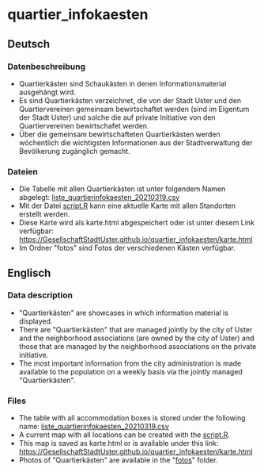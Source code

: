 # quartier_infokaesten

## Deutsch
### Datenbeschreibung
* Quartierkästen sind Schaukästen in denen Informationsmaterial ausgehängt wird.
* Es sind Quartierkästen verzeichnet, die  von der Stadt Uster und den Quartiervereinen gemeinsam bewirtschaftet werden (sind im Eigentum der Stadt Uster) und solche die auf private Initiative von den Quartiervereinen bewirtschafet werden.
* Über die gemeinsam bewirtschafteten Quartierkästen werden wöchentlich die wichtigsten Informationen aus der Stadtverwaltung der Bevölkerung zugänglich gemacht. 

### Dateien
* Die Tabelle mit allen Quartierkästen ist unter folgendem Namen abgelegt: [liste_quartierinfokaesten_20210319.csv](https://github.com/GesellschaftStadtUster/quartier_infokaesten/blob/main/liste_quartierinfokaesten_20210319.csv)
* Mit der Datei [script.R](https://github.com/GesellschaftStadtUster/quartier_infokaesten/blob/main/script.R) kann  eine aktuelle Karte mit allen Standorten erstellt werden.
* Diese Karte wird als karte.html abgespeichert oder ist unter diesem Link verfügbar: https://GesellschaftStadtUster.github.io/quartier_infokaesten/karte.html
* Im Ordner "fotos" sind Fotos der verschiedenen Kästen verfügbar.

## Englisch

### Data description
* "Quartierkästen" are showcases in which information material is displayed.
* There are "Quartierkästen" that are managed jointly by the city of Uster and the neighborhood associations (are owned by the city of Uster) and those that are managed by the neighborhood associations on the private initiative.
* The most important information from the city administration is made available to the population on a weekly basis via the jointly managed "Quartierkästen".

### Files
* The table with all accommodation boxes is stored under the following name: [liste_quartierinfokaesten_20210319.csv](https://github.com/GesellschaftStadtUster/quartier_infokaesten/blob/main/liste_quartierinfokaesten_20210319.csv)
* A current map with all locations can be created with the [script.R](https://github.com/GesellschaftStadtUster/quartier_infokaesten/blob/main/script.R).
* This map is saved as karte.html or is available under this link: https://GesellschaftStadtUster.github.io/quartier_infokaesten/karte.html
* Photos of "Quartierkästen" are available in the "[fotos](https://GesellschaftStadtUster.github.io/quartier_infokaesten/fotos)" folder.
